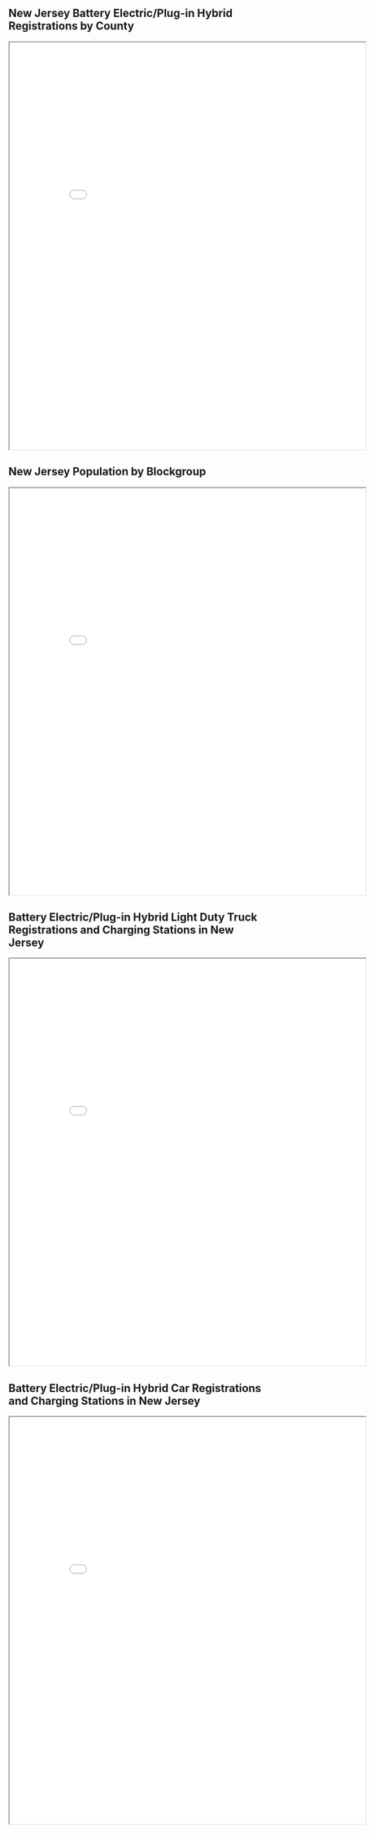 ## New Jersey Battery Electric/Plug-in Hybrid Registrations by County
<iframe src='Battery_Electric_Plugin_Hybrid_registrations_in_NJ_by_County.png' width = '700' height = '800' ></iframe>

## New Jersey Population by Blockgroup
<iframe src='New Jersey Population by Blockgroup.png' width = '700' height = '800' ></iframe>

## Battery Electric/Plug-in Hybrid Light Duty Truck Registrations and Charging Stations in New Jersey
<iframe src='charging_stations_with_electric_light_duty_truck_registrations.html' width = '700' height = '800' ></iframe>

## Battery Electric/Plug-in Hybrid Car Registrations and Charging Stations in New Jersey
<iframe src='charging_stations_with_electric_passenger_car_registrations.html' width = '700' height = '800' ></iframe>

